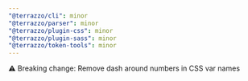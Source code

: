 ```yaml
---
"@terrazzo/cli": minor
"@terrazzo/parser": minor
"@terrazzo/plugin-css": minor
"@terrazzo/plugin-sass": minor
"@terrazzo/token-tools": minor
---
```


⚠️ Breaking change: Remove dash around numbers in CSS var names
